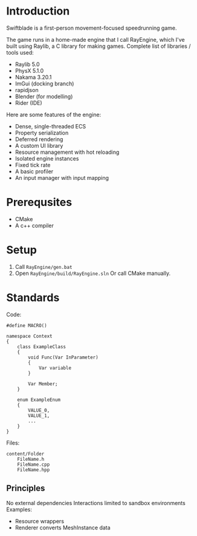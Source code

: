 # Introduction
Swiftblade is a first-person movement-focused speedrunning game.

The game runs in a home-made engine that I call RayEngine, which I've built using Raylib, a C library for making games. 
Complete list of libraries / tools used:
 - Raylib 5.0
 - PhysX 5.1.0
 - Nakama 3.20.1
 - ImGui (docking branch)
 - rapidjson
 - Blender (for modelling)
 - Rider (IDE)

Here are some features of the engine: 
 - Dense, single-threaded ECS
 - Property serialization
 - Deferred rendering
 - A custom UI library
 - Resource management with hot reloading
 - Isolated engine instances
 - Fixed tick rate
 - A basic profiler
 - An input manager with input mapping

# Prerequsites
- CMake
- A c++ compiler

# Setup
1. Call ``RayEngine/gen.bat`` 
2. Open ``RayEngine/build/RayEngine.sln``
Or call CMake manually.

# Standards
Code: 
```
#define MACRO()

namespace Context
{
	class ExampleClass
	{
		void Func(Var InParameter)
		{
			Var variable
		}

		Var Member;
	}

	enum ExampleEnum
	{
		VALUE_0,
		VALUE_1,
		...
	}
}
```
Files:
```
content/Folder
	FileName.h
	FileName.cpp
	FileName.hpp
```

## Principles
No external dependencies
Interactions limited to sandbox environments
Examples:
 - Resource wrappers
 - Renderer converts MeshInstance data


